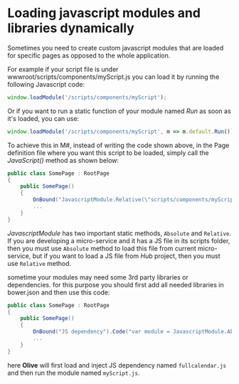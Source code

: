 # Loading javascript modules and libraries dynamically
Sometimes you need to create custom javascript modules that are loaded for specific pages as opposed to the whole application.

For example if your script file is under wwwroot/scripts/components/myScript.js you can load it by running the following Javascript code:

```javascript
window.loadModule('/scripts/components/myScript');
```

Or if you want to run a static function of your module named *Run* as soon as it's loaded, you can use:

```javascript
window.loadModule('/scripts/components/myScript', m => m.default.Run());
```
To achieve this in M#, instead of writing the code shown above, in the Page definition file where you want this script to be loaded, simply call the *JavaScript()* method as shown below:
```csharp
public class SomePage : RootPage
{
    public SomePage()
    {
		OnBound("JavascriptModule.Relative(\"scripts/components/myScript.js\"");
        ...
    }
}
```
*JavascriptModule* has two important static methods, `Absolute` and `Relative`. If you are developing a micro-service and it has a JS file in its scripts folder, then you must use `Absolute` method to load this file from current micro-service, but if you want to load a JS file from *Hub* project, then you must use `Relative` method.

sometime your modules may need some 3rd party libraries or dependencies. for this purpose you should first add all needed libraries in bower.json and then use this code:
```csharp
public class SomePage : RootPage
{
    public SomePage()
    {
		OnBound("JS dependency").Code("var module = JavascriptModule.Absolute(\"scripts/myScript.js\").Add(JavascriptDependency.Absolute(\"lib/fullcalendar/dist/fullcalendar.js\")); JavaScript(module);");
        ...
    }
}
```
here **Olive** will first load and inject JS dependency named `fullcalendar.js` and then run the module named `myScript.js`.